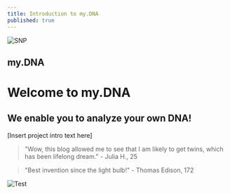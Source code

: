 ```yaml
---
title: Introduction to my.DNA
published: true
---
```

![SNP](/emerald/img/snp.png)

## my.DNA

# Welcome to my.DNA

##  We enable you to analyze your own DNA!

[Insert project intro text here]


> "Wow, this blog allowed me to see that I am likely to get twins, which has been lifelong dream." - Julia H., 25

> "Best invention since the light bulb!" - Thomas Edison, 172


![Test](/emerald/img/img-test.png "Test")
